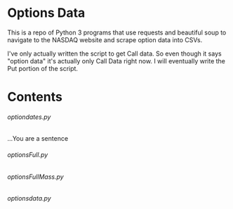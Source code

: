 # Options Data

This is a repo of Python 3 programs that use requests and beautiful soup to navigate to the NASDAQ website and scrape option data into CSVs.

I've only actually written the script to get Call data. So even though it says "option data" it's actually only Call Data right now. I will eventually write the Put portion of the script.

# Contents

###### optiondates.py
...You are a sentence



###### optionsFull.py


###### optionsFullMass.py


###### optionsdata.py

